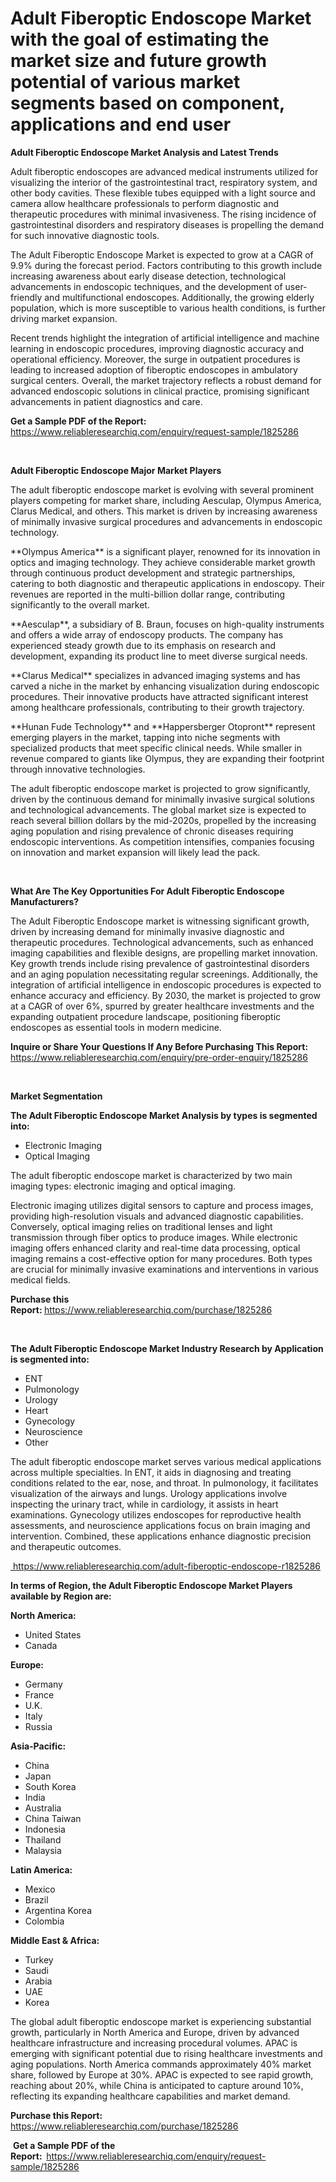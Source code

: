 <p><h1>Adult Fiberoptic Endoscope Market with the goal of estimating the market size and future growth potential of various market segments based on component, applications and end user</h1></p><p><strong>Adult Fiberoptic Endoscope Market Analysis and Latest Trends</strong></p>
<p><p>Adult fiberoptic endoscopes are advanced medical instruments utilized for visualizing the interior of the gastrointestinal tract, respiratory system, and other body cavities. These flexible tubes equipped with a light source and camera allow healthcare professionals to perform diagnostic and therapeutic procedures with minimal invasiveness. The rising incidence of gastrointestinal disorders and respiratory diseases is propelling the demand for such innovative diagnostic tools.</p><p>The Adult Fiberoptic Endoscope Market is expected to grow at a CAGR of 9.9% during the forecast period. Factors contributing to this growth include increasing awareness about early disease detection, technological advancements in endoscopic techniques, and the development of user-friendly and multifunctional endoscopes. Additionally, the growing elderly population, which is more susceptible to various health conditions, is further driving market expansion.</p><p>Recent trends highlight the integration of artificial intelligence and machine learning in endoscopic procedures, improving diagnostic accuracy and operational efficiency. Moreover, the surge in outpatient procedures is leading to increased adoption of fiberoptic endoscopes in ambulatory surgical centers. Overall, the market trajectory reflects a robust demand for advanced endoscopic solutions in clinical practice, promising significant advancements in patient diagnostics and care.</p></p>
<p><strong>Get a Sample PDF of the Report:&nbsp;</strong> <a href="https://www.reliableresearchiq.com/enquiry/request-sample/1825286?utm_campaign=2927&utm_medium=2&utm_source=Github&utm_content=ia&utm_term=14042025&utm_id=adult-fiberoptic-endoscope">https://www.reliableresearchiq.com/enquiry/request-sample/1825286</a></p>
<p>&nbsp;</p>
<p><strong>Adult Fiberoptic Endoscope Major Market Players</strong></p>
<p><p>The adult fiberoptic endoscope market is evolving with several prominent players competing for market share, including Aesculap, Olympus America, Clarus Medical, and others. This market is driven by increasing awareness of minimally invasive surgical procedures and advancements in endoscopic technology.</p><p>**Olympus America** is a significant player, renowned for its innovation in optics and imaging technology. They achieve considerable market growth through continuous product development and strategic partnerships, catering to both diagnostic and therapeutic applications in endoscopy. Their revenues are reported in the multi-billion dollar range, contributing significantly to the overall market.</p><p>**Aesculap**, a subsidiary of B. Braun, focuses on high-quality instruments and offers a wide array of endoscopy products. The company has experienced steady growth due to its emphasis on research and development, expanding its product line to meet diverse surgical needs.</p><p>**Clarus Medical** specializes in advanced imaging systems and has carved a niche in the market by enhancing visualization during endoscopic procedures. Their innovative products have attracted significant interest among healthcare professionals, contributing to their growth trajectory.</p><p>**Hunan Fude Technology** and **Happersberger Otopront** represent emerging players in the market, tapping into niche segments with specialized products that meet specific clinical needs. While smaller in revenue compared to giants like Olympus, they are expanding their footprint through innovative technologies.</p><p>The adult fiberoptic endoscope market is projected to grow significantly, driven by the continuous demand for minimally invasive surgical solutions and technological advancements. The global market size is expected to reach several billion dollars by the mid-2020s, propelled by the increasing aging population and rising prevalence of chronic diseases requiring endoscopic interventions. As competition intensifies, companies focusing on innovation and market expansion will likely lead the pack.</p></p>
<p>&nbsp;</p>
<p><strong>What Are The Key Opportunities For Adult Fiberoptic Endoscope Manufacturers?</strong></p>
<p><p>The Adult Fiberoptic Endoscope market is witnessing significant growth, driven by increasing demand for minimally invasive diagnostic and therapeutic procedures. Technological advancements, such as enhanced imaging capabilities and flexible designs, are propelling market innovation. Key growth trends include rising prevalence of gastrointestinal disorders and an aging population necessitating regular screenings. Additionally, the integration of artificial intelligence in endoscopic procedures is expected to enhance accuracy and efficiency. By 2030, the market is projected to grow at a CAGR of over 6%, spurred by greater healthcare investments and the expanding outpatient procedure landscape, positioning fiberoptic endoscopes as essential tools in modern medicine.</p></p>
<p><strong>Inquire or Share Your Questions If Any Before Purchasing This Report:</strong> <a href="https://www.reliableresearchiq.com/enquiry/pre-order-enquiry/1825286?utm_campaign=2927&utm_medium=2&utm_source=Github&utm_content=ia&utm_term=14042025&utm_id=adult-fiberoptic-endoscope">https://www.reliableresearchiq.com/enquiry/pre-order-enquiry/1825286</a></p>
<p>&nbsp;</p>
<p><strong>Market Segmentation</strong></p>
<p><strong>The Adult Fiberoptic Endoscope Market Analysis by types is segmented into:</strong></p>
<p><ul><li>Electronic Imaging</li><li>Optical Imaging</li></ul></p>
<p><p>The adult fiberoptic endoscope market is characterized by two main imaging types: electronic imaging and optical imaging. </p><p>Electronic imaging utilizes digital sensors to capture and process images, providing high-resolution visuals and advanced diagnostic capabilities. Conversely, optical imaging relies on traditional lenses and light transmission through fiber optics to produce images. While electronic imaging offers enhanced clarity and real-time data processing, optical imaging remains a cost-effective option for many procedures. Both types are crucial for minimally invasive examinations and interventions in various medical fields.</p></p>
<p><strong>Purchase this Report:&nbsp;</strong><a href="https://www.reliableresearchiq.com/purchase/1825286?utm_campaign=2927&utm_medium=2&utm_source=Github&utm_content=ia&utm_term=14042025&utm_id=adult-fiberoptic-endoscope">https://www.reliableresearchiq.com/purchase/1825286</a></p>
<p>&nbsp;</p>
<p><strong>The Adult Fiberoptic Endoscope Market Industry Research by Application is segmented into:</strong></p>
<p><ul><li>ENT</li><li>Pulmonology</li><li>Urology</li><li>Heart</li><li>Gynecology</li><li>Neuroscience</li><li>Other</li></ul></p>
<p><p>The adult fiberoptic endoscope market serves various medical applications across multiple specialties. In ENT, it aids in diagnosing and treating conditions related to the ear, nose, and throat. In pulmonology, it facilitates visualization of the airways and lungs. Urology applications involve inspecting the urinary tract, while in cardiology, it assists in heart examinations. Gynecology utilizes endoscopes for reproductive health assessments, and neuroscience applications focus on brain imaging and intervention. Combined, these applications enhance diagnostic precision and therapeutic outcomes.</p></p>
<p><a href="https://www.reliableresearchiq.com/adult-fiberoptic-endoscope-r1825286?utm_campaign=2927&utm_medium=2&utm_source=Github&utm_content=ia&utm_term=14042025&utm_id=adult-fiberoptic-endoscope">&nbsp;https://www.reliableresearchiq.com/adult-fiberoptic-endoscope-r1825286</a></p>
<p><strong>In terms of Region, the Adult Fiberoptic Endoscope Market Players available by Region are:</strong></p>
<p>
    <p> <strong> North America: </strong>
        <ul>
            <li>United States</li>
            <li>Canada</li>
        </ul>
        </p> 
    <p> <strong> Europe: </strong>
        <ul>
            <li>Germany</li>
            <li>France</li>
            <li>U.K.</li>
            <li>Italy</li>
            <li>Russia</li>
        </ul>
        </p> 
    <p> <strong> Asia-Pacific: </strong>
        <ul>
            <li>China</li>
            <li>Japan</li>
            <li>South Korea</li>
            <li>India</li>
            <li>Australia</li>
            <li>China Taiwan</li>
            <li>Indonesia</li>
            <li>Thailand</li>
            <li>Malaysia</li>
        </ul>
        </p> 
    <p> <strong> Latin America: </strong>
        <ul>
            <li>Mexico</li>
            <li>Brazil</li>
            <li>Argentina Korea</li>
            <li>Colombia</li>
        </ul>
        </p> 
    <p> <strong> Middle East & Africa: </strong>
        <ul>
            <li>Turkey</li>
            <li>Saudi</li>
            <li>Arabia</li>
            <li>UAE</li>
            <li>Korea</li>
        </ul>
    </p>
    </p>
<p><p>The global adult fiberoptic endoscope market is experiencing substantial growth, particularly in North America and Europe, driven by advanced healthcare infrastructure and increasing procedural volumes. APAC is emerging with significant potential due to rising healthcare investments and aging populations. North America commands approximately 40% market share, followed by Europe at 30%. APAC is expected to see rapid growth, reaching about 20%, while China is anticipated to capture around 10%, reflecting its expanding healthcare capabilities and market demand.</p></p>
<p><strong>Purchase this Report: </strong><a href="https://www.reliableresearchiq.com/purchase/1825286?utm_campaign=2927&utm_medium=2&utm_source=Github&utm_content=ia&utm_term=14042025&utm_id=adult-fiberoptic-endoscope">https://www.reliableresearchiq.com/purchase/1825286</a></p>
<p>&nbsp;<strong>Get a Sample PDF of the Report:&nbsp;&nbsp;</strong><a href="https://www.reliableresearchiq.com/enquiry/request-sample/1825286?utm_campaign=2927&utm_medium=2&utm_source=Github&utm_content=ia&utm_term=14042025&utm_id=adult-fiberoptic-endoscope">https://www.reliableresearchiq.com/enquiry/request-sample/1825286</a></p>
<p><strong></strong></p>
<p><p></p><p></p><p></p></p>